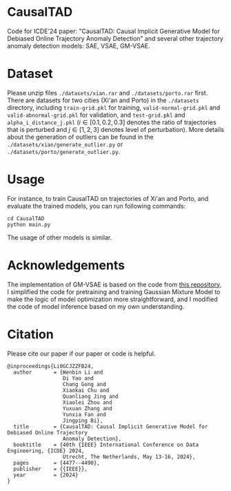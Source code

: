 # CausalTAD
Code for ICDE'24 paper: "CausalTAD: Causal Implicit Generative Model for Debiased Online Trajectory Anomaly Detection" and several other trajectory anomaly detection models: SAE, VSAE, GM-VSAE.

# Dataset
Please unzip files `./datasets/xian.rar` and `./datasets/porto.rar` first.
There are datasets for two cities (Xi'an and Porto) in the `./datasets` directory, including `train-grid.pkl` for training, `valid-normal-grid.pkl` and `valid-abnormal-grid.pkl` for validation, and `test-grid.pkl` and `alpha_i_distance_j.pkl` ($i \in [0.1, 0.2, 0.3]$ denotes the ratio of trajectories that is perturbed and $j \in [1, 2, 3]$ denotes level of perturbation). More details about the generation of outliers can be found in the `./datasets/xian/generate_outlier.py` or `./datasets/porto/generate_outlier.py`.

# Usage
For instance, to train CausalTAD on trajectories of Xi'an and Porto, and evaluate the trained models, you can run following commands:
```
cd CausalTAD
python main.py
```
The usage of other models is similar.

# Acknowledgements
The implementation of GM-VSAE is based on the code from [this repository](https://github.com/chwang0721/GM-VSAE), I simplified the code for pretraining and training Gaussian Mixture Model to make the logic of model optimization more straightforward, and I modified the code of model inference based on my own understanding.

# Citation
Please cite our paper if our paper or code is helpful.

```
@inproceedings{Li0GCJZZFB24,
  author       = {Wenbin Li and
                  Di Yao and
                  Chang Gong and
                  Xiaokai Chu and
                  Quanliang Jing and
                  Xiaolei Zhou and
                  Yuxuan Zhang and
                  Yunxia Fan and
                  Jingping Bi},
  title        = {CausalTAD: Causal Implicit Generative Model for Debiased Online Trajectory
                  Anomaly Detection},
  booktitle    = {40th {IEEE} International Conference on Data Engineering, {ICDE} 2024,
                  Utrecht, The Netherlands, May 13-16, 2024},
  pages        = {4477--4490},
  publisher    = {{IEEE}},
  year         = {2024}
}
```
